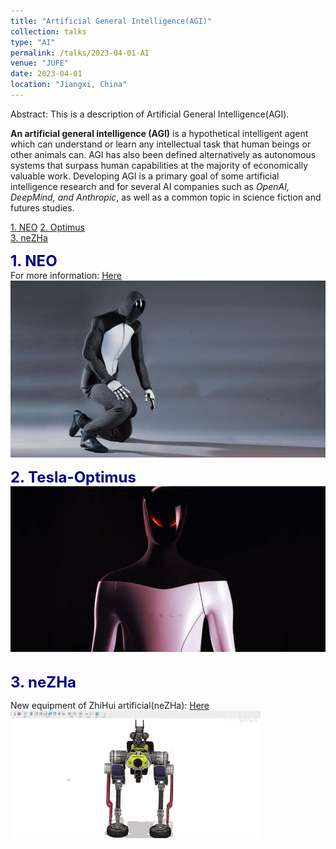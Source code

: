 ```yaml
---
title: "Artificial General Intelligence(AGI)"
collection: talks
type: "AI"
permalink: /talks/2023-04-01-AI
venue: "JUFE"
date: 2023-04-01
location: "Jiangxi, China"
---
```


Abstract: This is a description of Artificial General Intelligence(AGI).  

__An artificial general intelligence (AGI)__ is a hypothetical intelligent agent which can understand or learn any intellectual task that human beings or other animals can. AGI has also been defined alternatively as autonomous systems that surpass human capabilities at the majority of economically valuable work. Developing AGI is a primary goal of some artificial intelligence research and for several AI companies such as _OpenAI, DeepMind, and Anthropic_, as well as a common topic in science fiction and futures studies.  

[1. NEO](#NEO)
[2. Optimus](#Tesla-Optimus)  
[3. neZHa](#neZHa)

<a id="NEO"></a>
<font color=Navy size=5 > <strong> 1. NEO </strong> </font>  
For more information: [Here](https://www.1x.tech/)
<img src="/images/Neo.jpg" alt="NEO" title="NEO" width="800" >  


<a id="Tesla-Optimus"></a>
<font color=Navy size=5 > <strong> 2. Tesla-Optimus </strong> </font>  
<img src="/images/Optimus.jpg" alt="Optimus" title="Optimus" width="800" >  


<a id="neZHa"></a>  
<font color=Navy size=5 > <strong> 3. neZHa </strong> </font>   

New equipment of ZhiHui artificial(neZHa): [Here](https://www.bilibili.com/video/BV1Uh41137Th/?spm_id_from=333.999.0.0)  
<img src="/images/neZHa.gif" alt="neZHa" title="neZHa" width="400" >  


